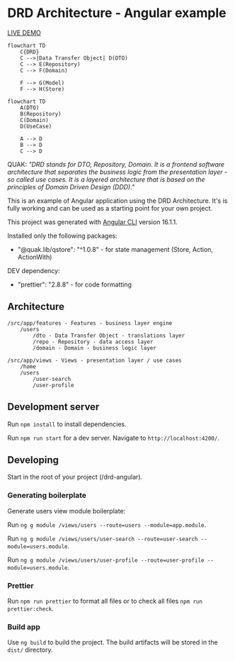 # DRD Architecture - Angular example

[LIVE DEMO](https://quak.com.pl/drd-architecture/angular-example)

```mermaid
flowchart TD
    C{DRD}
    C -->|Data Transfer Object| D(DTO)
    C --> E(Repository)
    C --> F(Domain)

    F --> G(Model)
    F --> H(Store)
```

```mermaid
flowchart TD
    A(DTO)
    B(Repository)
    C(Domain)
    D(UseCase)

    A --> D
    B --> D
    C --> D
```

QUAK: *"DRD stands for DTO, Repository, Domain. It is a frontend software architecture that separates the business logic from the presentation layer - so called use cases. It is a layered architecture that is based on the principles of Domain Driven Design (DDD)."*

This is an example of Angular application using the DRD Architecture. It's is fully working and can be used as a starting point for your own project.

This project was generated with [Angular CLI](https://github.com/angular/angular-cli) version 16.1.1.

Installed only the following packages:

- "@quak.lib/qstore": "^1.0.8" - for state management (Store, Action, ActionWith)

DEV dependency:

- "prettier": "2.8.8" - for code formatting

## Architecture

```
/src/app/features - Features - business layer engine
    /users
        /dto - Data Transfer Object - translations layer
        /repo - Repository - data access layer
        /domain - Domain - business logic layer
```

```
/src/app/views - Views - presentation layer / use cases
    /home
    /users
        /user-search
        /user-profile
```

## Development server

Run `npm install` to install dependencies.

Run `npm run start` for a dev server. Navigate to `http://localhost:4200/`.

## Developing

Start in the root of your project (/drd-angular).

### Generating boilerplate

Generate users view module boilerplate:

Run `ng g module /views/users --route=users --module=app.module`.

Run `ng g module /views/users/user-search --route=user-search --module=users.module`.

Run `ng g module /views/users/user-profile --route=user-profile --module=users.module`.

### Prettier

Run `npm run prettier` to format all files or to check all files `npm run prettier:check`.

### Build app

Use `ng build` to build the project. The build artifacts will be stored in the `dist/` directory.
